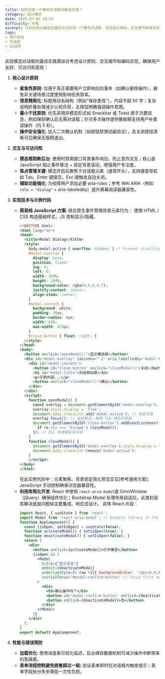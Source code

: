 ```yaml
---
title: 如何实现一个模态对话框的最佳实践？
category: 设计模式
date: 2025-07-06 19:53
difficulty: 中等
excerpt: 讨论如何以最佳实践的方式实现一个模态对话框，包括设计原则、交互细节和技术实现。
tags:
- 用户体验
- 对话框
- UI组件
---
```

实现模态对话框的最佳实践需综合考虑设计原则、交互细节和编码实现，确保用户友好、可访问和高效：
1. **核心设计原则**
   - **紧急性原则**: 仅用于真正需要用户立即响应的事件（如确认删除操作），避免非关键场景过度使用影响任务效率。
   - **信息精简化**: 标题用动名结构（例如“保存更改”），内容不超 50 字；复杂说明折叠处理减少认知负荷，主按钮明确强调操作意图。
   - **最小干扰原则**: 优先采用非模态形式如 Snackbar 或 Toast 用于次要信息，例如保存确认后无需对话框；针对多次操作提供撤销期支持用户补救误操作（约 5 秒）。
   - **操作安全强化**: 加入二次确认机制（如按钮禁用动画验证），且关闭按钮清晰可见确保无阻碍退出。

2. **交互与可访问性**
   - **模态框阻断后台**: 使用时禁用窗口背景事件响应，防止意外交互；核心是 JavaScript 阻止事件冒泡 + 锁定背景滚动，增强用户专注度。
   - **焦点管理关键**: 模态开启后聚焦于对话框元素（通常开头），支持键盘导航如 Tab、Enter 键提交，Esc 键触发自动关闭。
   - **辅助功能强化**: 为视障用户添加必要 aria-roles；参考 WAI ARIA（例如 `role = "dialog"` + aria-labeledby）提升屏幕阅读器兼容性。

3. **实现技术与示例代码**
   - **简易纯 JavaScript 方案**: 结合原生事件管理背景元素行为：
     使用 HTML / CSS 构造基础样式，JS 控制显示/隐藏。
     ```html
     <!DOCTYPE html>
     <html lang="en">
     <head>
       <title>Modal Dialog</title>
       <style>
         body.modal-active { overflow: hidden; } /* Prevent scrolling */
         #modal-overlay {
           display: none;
           position: fixed;
           top: 0;
           left: 0;
           width: 100%;
           height: 100%;
           background-color: rgba(0,0,0,0.7);
           justify-content: center;
           align-items: center;
         }
         #modal-content {
           background: white;
           padding: 30px;
           border-radius: 8px;
           width: 60%;
           max-width: 450px;
         }
         #close-button { float: right; }
       </style>
     </head>
     <body>
       <button onclick="openModal()">显示模态框</button>
       <div id="modal-overlay" tabindex="-1" aria-labelledby="modal-title" role="dialog">
         <div id="modal-content">
           <button id="close-button" onclick="closeModal()">关闭</button>
           <h1 id="modal-title">对话框标题</h1>
           <p>示例内容...</p>
           <button onclick="closeModal()">确认</button>
         </div>
       </div>
       <script>
         function openModal() {
           const overlay = document.getElementById('modal-overlay');
           overlay.style.display = 'flex';
           document.body.classList.add('modal-active'); // 锁定页面
           overlay.focus(); // 设定焦点，确保 Tab 键在内导航
           document.getElementById('close-button').addEventListener('keydown', function(e) {
             if (e.key === 'Escape') closeModal();
           }); // ESC 快捷键实现关闭
         }
         function closeModal() {
           document.getElementById('modal-overlay').style.display = 'none';
           document.body.classList.remove('modal-active');
         }
         </script>
     </body>
     </html>
     ```
     在此实例代码中：元素聚焦、背景锁定简化常见交互[参考通用方案]; JavaScript 手动控制确保浏览器兼容性。
   - **利用库简化开发**: React 中使用 `react-aria-modal`或 OmniWindow（jQuery）确保组件优化；Bootstrap Modal 处理布局自适应。此类封装库解决底层问题如主题集成、响应式设计。
     具体 React 片段：
     ```jsx
     import React, { useState } from 'react';
     import Modal from 'react-aria-modal'; // Example library in the ecosystem
     function AppComponent() {
       const [isOpen, setIsOpen] = useState(false);
       function activateModal() { setIsOpen(true); }
       function deactivateModal() { setIsOpen(false); }
       return (
         <div>
           <button onClick={activateModal}>打开模态</button>
           {isOpen && (
             <Modal
               title={"提示信息"}
               onExit={deactivateModal}
               underlayStyle={% raw %}{{ backgroundColor: 'rgba(0,0,0,0.8)' }}{% endraw %}
               initialFocus="#modal-confirm-button" // Focus first actionable element
             >
               <div>
                 <h3>确认操作吗？</h3>
                 <button id="modal-confirm-button" onClick={deactivateModal}>是</button>
                 <button onClick={deactivateModal}>否</button>
               </div>
             </Modal>
           )}
         </div>
       );
     }
     export default AppComponent;
     ```
4. **性能与错误预防**
   - **加载优化**: 使用进度条可视化延迟，后台保存数据机制可减少操作中断带来的急躁感。
   - **表单流程控制避免嵌套超过一级:** 验证表单即时在对话框内触发提示；表单字段拆分多步降低一次性负担。
